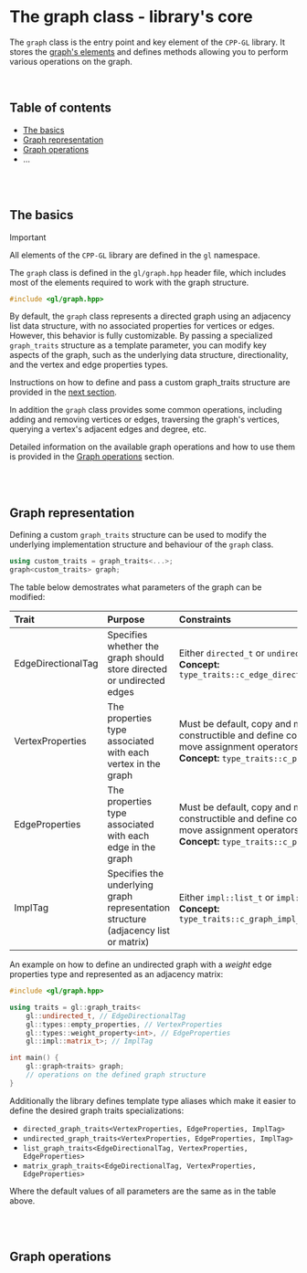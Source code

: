# The graph class - library's core

The `graph` class is the entry point and key element of the `CPP-GL` library. It stores the [graph's elements](/docs/graph_elements.md) and defines methods allowing you to perform various operations on the graph.

<br />

## Table of contents

* [The basics](#the-basics)
* [Graph representation](#graph-representation)
* [Graph operations](#graph-operations)
* ...

<br />
<br />

## The basics

> [!IMPORTANT]
> All elements of the `CPP-GL` library are defined in the `gl` namespace.

The `graph` class is defined in the `gl/graph.hpp` header file, which includes most of the elements required to work with the graph structure.

```c++
#include <gl/graph.hpp>
```

By default, the `graph` class represents a directed graph using an adjacency list data structure, with no associated properties for vertices or edges. However, this behavior is fully customizable. By passing a specialized `graph_traits` structure as a template parameter, you can modify key aspects of the graph, such as the underlying data structure, directionality, and the vertex and edge properties types.

Instructions on how to define and pass a custom graph_traits structure are provided in the [next section](#graph-representation).

In addition the `graph` class provides some common operations, including adding and removing vertices or edges, traversing the graph's vertices, querying a vertex's adjacent edges and degree, etc.

Detailed information on the available graph operations and how to use them is provided in the [Graph operations](#graph-operations) section.

<br />
<br />

## Graph representation

Defining a custom `graph_traits` structure can be used to modify the underlying implementation structure and behaviour of the `graph` class.

```c++
using custom_traits = graph_traits<...>;
graph<custom_traits> graph;
```

The table below demostrates what parameters of the graph can be modified:

| Trait | Purpose | Constraints | Default value |
| :- | :- | :- | :- |
| EdgeDirectionalTag | Specifies whether the graph should store directed or undirected edges | Either `directed_t` or `undirected_t`<br/>**Concept:** `type_traits::c_edge_directional_tag` | `directed_t` |
| VertexProperties | The properties type associated with each vertex in the graph | Must be default, copy and move constructible and define copy and move assignment operators<br/>**Concept:** `type_traits::c_properties` | `types::empty_properties` |
| EdgeProperties | The properties type associated with each edge in the graph | Must be default, copy and move constructible and define copy and move assignment operators<br/>**Concept:** `type_traits::c_properties` | `types::empty_properties` |
| ImplTag  | Specifies the underlying graph representation structure (adjacency list or matrix) | Either `impl::list_t` or `impl::matrix_t`<br/>**Concept:** `type_traits::c_graph_impl_tag` | `impl::list_t` |

An example on how to define an undirected graph with a *weight* edge properties type and represented as an adjacency matrix:

```c++
#include <gl/graph.hpp>

using traits = gl::graph_traits<
    gl::undirected_t, // EdgeDirectionalTag
    gl::types::empty_properties, // VertexProperties
    gl::types::weight_property<int>, // EdgeProperties
    gl::impl::matrix_t>; // ImplTag

int main() {
    gl::graph<traits> graph;
    // operations on the defined graph structure
}
```

Additionally the library defines template type aliases which make it easier to define the desired graph traits specializations:

* `directed_graph_traits<VertexProperties, EdgeProperties, ImplTag>`
* `undirected_graph_traits<VertexProperties, EdgeProperties, ImplTag>`
* `list_graph_traits<EdgeDirectionalTag, VertexProperties, EdgeProperties>`
* `matrix_graph_traits<EdgeDirectionalTag, VertexProperties, EdgeProperties>`

Where the default values of all parameters are the same as in the table above.

<br />
<br />

## Graph operations
